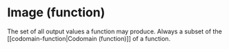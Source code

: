 # Image (function)

The set of all output values a function may produce. Always a subset of the [[codomain-function|Codomain (function)]] of a function.
